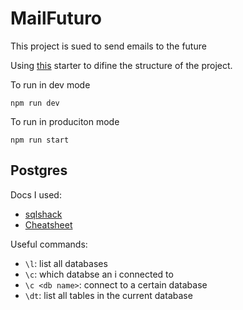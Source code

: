 # MailFuturo
This project is sued to send emails to the future

Using [this](https://www.npmjs.com/package/typescript-express-starter) starter to difine the structure of the project.

To run in dev mode
```
npm run dev
```

To run in produciton mode

```
npm run start
```


## Postgres

Docs I used:
- [sqlshack](https://www.sqlshack.com/setting-up-a-postgresql-database-on-mac/)
- [Cheatsheet](https://www.postgresqltutorial.com/postgresql-cheat-sheet/)

Useful commands:
- ```\l```: list all databases
- ```\c```: which databse an i connected to
- ```\c <db name>```: connect to a certain database
- ```\dt```: list all tables in the current database